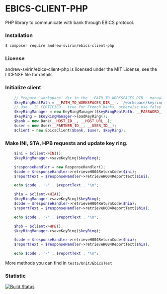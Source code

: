 # EBICS-CLIENT-PHP
PHP library to communicate with bank through EBICS protocol.

### Installation
```bash
$ composer require andrew-svirin/ebics-client-php
```

### License
andrew-svirin/ebics-client-php is licensed under the MIT License, see the LICENSE file for details

### Initialize client
```php
    // Prepare `workspace` dir in the __PATH_TO_WORKSPACES_DIR__ manually.
    $keyRingRealPath = __PATH_TO_WORKSPACES_DIR__ . '/workspace/keyring.json';
    // Use __IS_CERTIFIED__ true for French banks, otherwise use false.
    $keyRingManager = new KeyRingManager($keyRingRealPath, __PASSWORD__, __IS_CERTIFIED__);
    $keyRing = $keyRingManager->loadKeyRing();
    $bank = new Bank(__HOST_ID__, __HOST_URL__);
    $user = new User(__PARTNER_ID__, __USER_ID__);
    $client = new EbicsClient($bank, $user, $keyRing);
```

### Make INI, STA, HPB requests and update key ring.
```php
    $ini = $client->INI();
    $keyRingManager->saveKeyRing($keyRing);

    $responseHandler = new ResponseHandler();
    $code = $responseHandler->retrieveH004ReturnCode($ini);
    $reportText = $responseHandler->retrieveH004ReportText($ini);

    echo $code . '-' . $reportText . "\n";

    $hia = $client->HIA();
    $keyRingManager->saveKeyRing($keyRing);
    $code = $responseHandler->retrieveH004ReturnCode($hia);
    $reportText = $responseHandler->retrieveH004ReportText($hia);

    echo $code . '-' . $reportText . "\n";

    $hpb = $client->HPB();
    $keyRingManager->saveKeyRing($keyRing);

    $code = $responseHandler->retrieveH004ReturnCode($hia);
    $reportText = $responseHandler->retrieveH004ReportText($hia);

    echo $code . '-' . $reportText . "\n";
```

More methods you can find in `tests/Unit/EbicsTest`

### Statistic
[![Build Status](https://travis-ci.org/andrew-svirin/ebics-client-php.svg?branch=master)](https://travis-ci.com/andrew-svirin/ebics-client-php)
